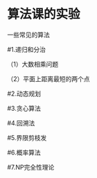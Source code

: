 # 算法课的实验

一些常见的算法

#1.递归和分治

（1）大数相乘问题

（2）平面上距离最短的两个点

#2.动态规划


#3.贪心算法


#4.回溯法


#5.界限剪枝发

#6.概率算法

#7.NP完全性理论

